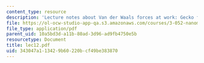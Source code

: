 ```yaml
---
content_type: resource
description: 'Lecture notes about Van der Waals forces at work: Gecko feet adhesion.'
file: https://ol-ocw-studio-app-qa.s3.amazonaws.com/courses/3-052-nanomechanics-of-materials-and-biomaterials-spring-2007/343047a113429b60220bcf49be383870_lec12.pdf
file_type: application/pdf
parent_uid: 10a5bd3d-a11b-80ad-3d96-ad9fb4750e5b
resourcetype: Document
title: lec12.pdf
uid: 343047a1-1342-9b60-220b-cf49be383870
---
```

